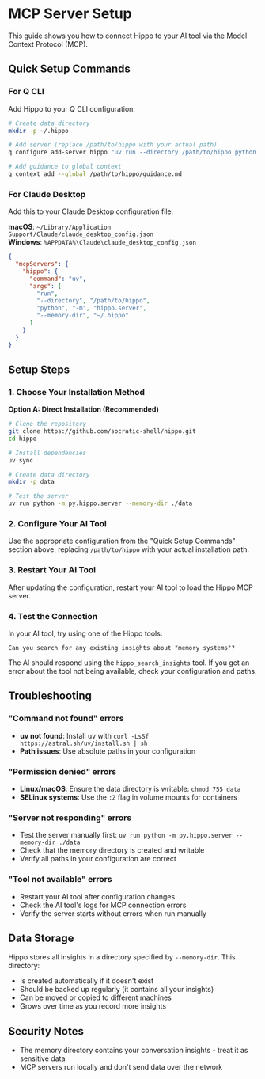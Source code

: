# MCP Server Setup

This guide shows you how to connect Hippo to your AI tool via the Model Context Protocol (MCP).

## Quick Setup Commands

### For Q CLI

Add Hippo to your Q CLI configuration:

```bash
# Create data directory
mkdir -p ~/.hippo

# Add server (replace /path/to/hippo with your actual path)
q configure add-server hippo "uv run --directory /path/to/hippo python -m hippo.server --memory-dir ~/.hippo"

# Add guidance to global context
q context add --global /path/to/hippo/guidance.md
```

### For Claude Desktop

Add this to your Claude Desktop configuration file:

**macOS**: `~/Library/Application Support/Claude/claude_desktop_config.json`  
**Windows**: `%APPDATA%\Claude\claude_desktop_config.json`

```json
{
  "mcpServers": {
    "hippo": {
      "command": "uv",
      "args": [
        "run", 
        "--directory", "/path/to/hippo",
        "python", "-m", "hippo.server", 
        "--memory-dir", "~/.hippo"
      ]
    }
  }
}
```

## Setup Steps

### 1. Choose Your Installation Method

**Option A: Direct Installation (Recommended)**
```bash
# Clone the repository
git clone https://github.com/socratic-shell/hippo.git
cd hippo

# Install dependencies
uv sync

# Create data directory
mkdir -p data

# Test the server
uv run python -m py.hippo.server --memory-dir ./data
```

### 2. Configure Your AI Tool

Use the appropriate configuration from the "Quick Setup Commands" section above, replacing `/path/to/hippo` with your actual installation path.

### 3. Restart Your AI Tool

After updating the configuration, restart your AI tool to load the Hippo MCP server.

### 4. Test the Connection

In your AI tool, try using one of the Hippo tools:

```
Can you search for any existing insights about "memory systems"?
```

The AI should respond using the `hippo_search_insights` tool. If you get an error about the tool not being available, check your configuration and paths.

## Troubleshooting

### "Command not found" errors

- **uv not found**: Install uv with `curl -LsSf https://astral.sh/uv/install.sh | sh`
- **Path issues**: Use absolute paths in your configuration

### "Permission denied" errors

- **Linux/macOS**: Ensure the data directory is writable: `chmod 755 data`
- **SELinux systems**: Use the `:Z` flag in volume mounts for containers

### "Server not responding" errors

- Test the server manually first: `uv run python -m py.hippo.server --memory-dir ./data`
- Check that the memory directory is created and writable
- Verify all paths in your configuration are correct

### "Tool not available" errors

- Restart your AI tool after configuration changes
- Check the AI tool's logs for MCP connection errors
- Verify the server starts without errors when run manually

## Data Storage

Hippo stores all insights in a directory specified by `--memory-dir`. This directory:

- Is created automatically if it doesn't exist
- Should be backed up regularly (it contains all your insights)
- Can be moved or copied to different machines
- Grows over time as you record more insights

## Security Notes

- The memory directory contains your conversation insights - treat it as sensitive data
- MCP servers run locally and don't send data over the network
